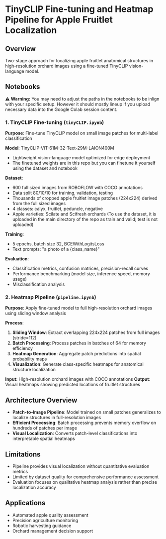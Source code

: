# TinyCLIP Fine-tuning and Heatmap Pipeline for Apple Fruitlet Localization

## Overview
Two-stage approach for localizing apple fruitlet anatomical structures in high-resolution orchard images using a fine-tuned TinyCLIP vision-language model.

## Notebooks

⚠️ **Warning:** You may need to adjust the paths in the notebooks to be inlign with your specific setup. However it should mostly lineup if you upload necessary data into the Google Colab session content.


### 1. TinyCLIP Fine-tuning (`tinyCLIP.ipynb`)
**Purpose**: Fine-tune TinyCLIP model on small image patches for multi-label classification

**Model**: TinyCLIP-ViT-61M-32-Text-29M-LAION400M
- Lightweight vision-language model optimized for edge deployment
- The finetuned weights are in this repo but you can finetune it yourself using the dataset and notebook

**Dataset**: 
- 600 full sized images from ROBOFLOW with COCO annotations
- Data split 80/10/10 for training, validation, testing
- Thousands of cropped apple fruitlet image patches (224x224) derived from the full sized images
- 4 classes: calyx, fruitlet, peduncle, negative
- Apple varieties: Scilate and Scifresh orchards
(To use the dataset, it is uploaded in the main directory of the repo as train and valid; test is not uploaded)

**Training**:
- 5 epochs, batch size 32, BCEWithLogitsLoss
- Text prompts: "a photo of a {class_name}"

**Evaluation**:
- Classification metrics, confusion matrices, precision-recall curves
- Performance benchmarking (model size, inference speed, memory usage)
- Misclassification analysis

### 2. Heatmap Pipeline (`pipeline.ipynb`)
**Purpose**: Apply fine-tuned model to full high-resolution orchard images using sliding window analysis

**Process**:
1. **Sliding Window**: Extract overlapping 224x224 patches from full images (stride=112)
2. **Batch Processing**: Process patches in batches of 64 for memory efficiency
3. **Heatmap Generation**: Aggregate patch predictions into spatial probability maps
4. **Visualization**: Generate class-specific heatmaps for anatomical structure localization

**Input**: High-resolution orchard images with COCO annotations
**Output**: Visual heatmaps showing predicted locations of fruitlet structures

## Architecture Overview
- **Patch-to-Image Pipeline**: Model trained on small patches generalizes to localize structures in full-resolution images
- **Efficient Processing**: Batch processing prevents memory overflow on hundreds of patches per image
- **Visual Localization**: Converts patch-level classifications into interpretable spatial heatmaps

## Limitations
- Pipeline provides visual localization without quantitative evaluation metrics
- Limited by dataset quality for comprehensive performance assessment
- Evaluation focuses on qualitative heatmap analysis rather than precise localization accuracy

## Applications
- Automated apple quality assessment
- Precision agriculture monitoring  
- Robotic harvesting guidance
- Orchard management decision support
